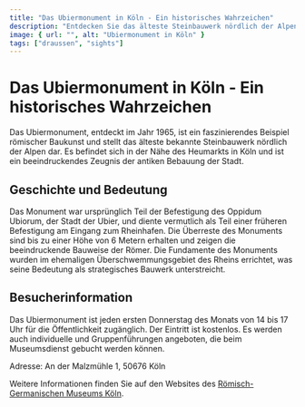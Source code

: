 ```yaml
---
title: "Das Ubiermonument in Köln - Ein historisches Wahrzeichen"
description: "Entdecken Sie das älteste Steinbauwerk nördlich der Alpen und ein bedeutendes archäologisches Denkmal in Köln"
image: { url: "", alt: "Ubiermonument in Köln" }
tags: ["draussen", "sights"]
---
```


# Das Ubiermonument in Köln - Ein historisches Wahrzeichen

Das Ubiermonument, entdeckt im Jahr 1965, ist ein faszinierendes Beispiel römischer Baukunst und stellt das älteste bekannte Steinbauwerk nördlich der Alpen dar. Es befindet sich in der Nähe des Heumarkts in Köln und ist ein beeindruckendes Zeugnis der antiken Bebauung der Stadt.

## Geschichte und Bedeutung

Das Monument war ursprünglich Teil der Befestigung des Oppidum Ubiorum, der Stadt der Ubier, und diente vermutlich als Teil einer früheren Befestigung am Eingang zum Rheinhafen. Die Überreste des Monuments sind bis zu einer Höhe von 6 Metern erhalten und zeigen die beeindruckende Bauweise der Römer. Die Fundamente des Monuments wurden im ehemaligen Überschwemmungsgebiet des Rheins errichtet, was seine Bedeutung als strategisches Bauwerk unterstreicht.

## Besucherinformation

Das Ubiermonument ist jeden ersten Donnerstag des Monats von 14 bis 17 Uhr für die Öffentlichkeit zugänglich. Der Eintritt ist kostenlos. Es werden auch individuelle und Gruppenführungen angeboten, die beim Museumsdienst gebucht werden können.

Adresse: An der Malzmühle 1, 50676 Köln

Weitere Informationen finden Sie auf den Websites des [Römisch-Germanischen Museums Köln](https://www.roemisch-germanisches-museum.de/THE-UBIER-MONUMENT).

